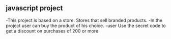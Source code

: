 ## javascript project
-This project is based on a store. Stores that sell branded products.
-In the project user can buy the product of his choice.
-user Use the secret code to get a discount on purchases of 200 or more

